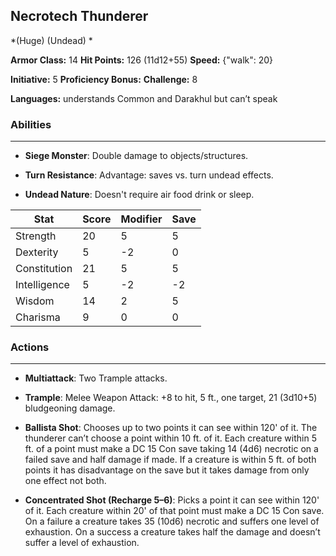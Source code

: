 ## Necrotech Thunderer
*(Huge) (Undead) *

**Armor Class:** 14
**Hit Points:** 126 (11d12+55)
**Speed:** {"walk": 20}

**Initiative:** 5
**Proficiency Bonus:**
**Challenge:** 8

**Languages:** understands Common and Darakhul but can’t speak

### Abilities
 --- 
- **Siege Monster**: Double damage to objects/structures.

- **Turn Resistance**: Advantage: saves vs. turn undead effects.

- **Undead Nature**: Doesn't require air food drink or sleep.



| Stat | Score | Modifier | Save |
| ---- | ---- | ---- | ---- |
| Strength | 20 | 5 | 5 |
| Dexterity | 5 | -2 | 0 |
| Constitution | 21 | 5 | 5 |
| Intelligence | 5 | -2 | -2 |
| Wisdom | 14 | 2 | 5 |
| Charisma | 9 | 0 | 0 |

### Actions
 --- 
- **Multiattack**: Two Trample attacks.

- **Trample**: Melee Weapon Attack: +8 to hit, 5 ft., one target, 21 (3d10+5) bludgeoning damage.

- **Ballista Shot**: Chooses up to two points it can see within 120' of it. The thunderer can’t choose a point within 10 ft. of it. Each creature within 5 ft. of a point must make a DC 15 Con save taking 14 (4d6) necrotic on a failed save and half damage if made. If a creature is within 5 ft. of both points it has disadvantage on the save but it takes damage from only one effect not both.

- **Concentrated Shot (Recharge 5–6)**: Picks a point it can see within 120' of it. Each creature within 20' of that point must make a DC 15 Con save. On a failure a creature takes 35 (10d6) necrotic and suffers one level of exhaustion. On a success a creature takes half the damage and doesn’t suffer a level of exhaustion.

